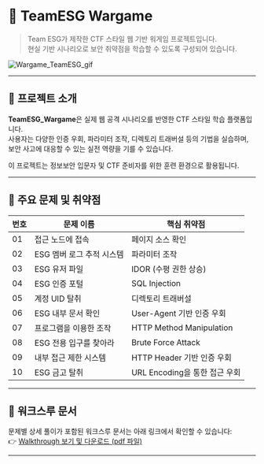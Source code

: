 # 🧠 TeamESG Wargame

> Team ESG가 제작한 CTF 스타일 웹 기반 워게임 프로젝트입니다.  
> 현실 기반 시나리오로 보안 취약점을 학습할 수 있도록 구성되어 있습니다.

![Wargame_TeamESG_gif](Wargame_TeamESG_main.gif)

---

## 🎯 프로젝트 소개

**TeamESG_Wargame**은 실제 웹 공격 시나리오를 반영한 CTF 스타일 학습 플랫폼입니다.  
사용자는 다양한 인증 우회, 파라미터 조작, 디렉토리 트래버설 등의 기법을 실습하며,  
보안 사고에 대응할 수 있는 실전 역량을 기를 수 있습니다.

이 프로젝트는 정보보안 입문자 및 CTF 준비자를 위한 훈련 환경으로 활용됩니다.

---

## 🧰 주요 문제 및 취약점

| 번호 | 문제 이름                              | 핵심 취약점                          |
|------|----------------------------------------|--------------------------------------|
| 01   | 접근 노드에 접속                        | 페이지 소스 확인                     |
| 02   | ESG 멤버 로그 추적 시스템               | 파라미터 조작                        |
| 03   | ESG 유저 파일                           | IDOR (수평 권한 상승)                |
| 04   | ESG 인증 포털                           | SQL Injection                        |
| 05   | 계정 UID 탈취                          | 디렉토리 트래버설                    |
| 06   | ESG 내부 문서 확인                     | User-Agent 기반 인증 우회           |
| 07   | 프로그램을 이용한 조작                  | HTTP Method Manipulation            |
| 08   | ESG 전용 입구를 찾아라                  | Brute Force Attack                  |
| 09   | 내부 접근 제한 시스템                   | HTTP Header 기반 인증 우회          |
| 10   | ESG 금고 탈취                          | URL Encoding을 통한 접근 우회       |

---

## 📝 워크스루 문서

문제별 상세 풀이가 포함된 워크스루 문서는 아래 링크에서 확인할 수 있습니다:  
👉 [Walkthrough 보기 및 다운로드 (pdf 파일)](https://github.com/whathekim/Wargame_TeamESG/blob/main/ESG%20Walkthrough%20%EC%A1%B0%EB%B2%94%EA%B7%BC.pdf)

---
